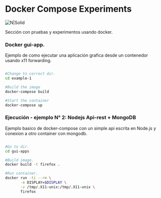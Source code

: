 # Docker Compose Experiments

![N|Solid](https://www.openshift.org/img/logo-docker-h.svg)

Sección con pruebas y experimentos usando docker.

### Docker gui-app.

Ejemplo de como ejecutar una aplicación grafica desde un contenedor usando x11 forwarding.
```sh

#Change to correct dir.
cd example-1

#Build the image
docker-compose build

#Start the container
docker-compose up

```

### Ejecución - ejemplo N° 2: Nodejs Api-rest + MongoDB

Ejemplo basico de docker-compose con un simple api escrita en Node.js y conexion a otro container con mongodb.

```sh

#Go to dir.
cd gui-apps

#Build image.
docker build -t firefox .

#Run container.
docker run -ti --rm \
       -e DISPLAY=$DISPLAY \
       -v /tmp/.X11-unix:/tmp/.X11-unix \
       firefox

```
